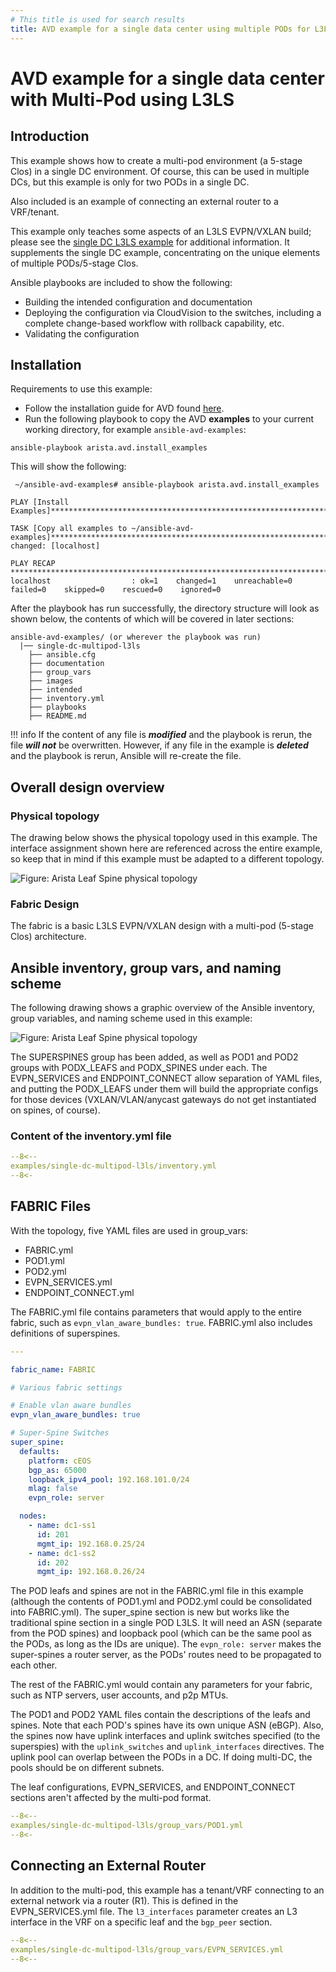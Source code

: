 ```yaml
---
# This title is used for search results
title: AVD example for a single data center using multiple PODs for L3LS
---
```

<!--
  ~ Copyright (c) 2023-2024 Arista Networks, Inc.
  ~ Use of this source code is governed by the Apache License 2.0
  ~ that can be found in the LICENSE file.
  -->

# AVD example for a single data center with Multi-Pod using L3LS

## Introduction

This example shows how to create a multi-pod environment (a 5-stage Clos) in a single DC environment. Of course, this can be used in multiple DCs, but this example is only for two PODs in a single DC.

Also included is an example of connecting an external router to a VRF/tenant.

This example only teaches some aspects of an L3LS EVPN/VXLAN build; please see the [single DC L3LS example](../single-dc-l3ls/README.md) for additional information. It supplements the single DC example, concentrating on the unique elements of multiple PODs/5-stage Clos.

Ansible playbooks are included to show the following:

- Building the intended configuration and documentation
- Deploying the configuration via CloudVision to the switches, including a complete change-based workflow with rollback capability, etc.
- Validating the configuration

## Installation

Requirements to use this example:

- Follow the installation guide for AVD found [here](../../docs/installation/collection-installation.md).
- Run the following playbook to copy the AVD **examples** to your current working directory, for example `ansible-avd-examples`:

`ansible-playbook arista.avd.install_examples`

This will show the following:

```shell
 ~/ansible-avd-examples# ansible-playbook arista.avd.install_examples

PLAY [Install Examples]***************************************************************************************************************************************************************************************************************************************************************

TASK [Copy all examples to ~/ansible-avd-examples]*****************************************************************************************************************************************************
changed: [localhost]

PLAY RECAP
****************************************************************************************************************************************************************************************************************************************************************************
localhost                  : ok=1    changed=1    unreachable=0    failed=0    skipped=0    rescued=0    ignored=0
```

After the playbook has run successfully, the directory structure will look as shown below, the contents of which will be covered in later sections:

```shell
ansible-avd-examples/ (or wherever the playbook was run)
  |── single-dc-multipod-l3ls
    ├── ansible.cfg
    ├── documentation
    ├── group_vars
    ├── images
    ├── intended
    ├── inventory.yml
    ├── playbooks
    ├── README.md
```

!!! info
    If the content of any file is ***modified*** and the playbook is rerun, the file ***will not*** be overwritten. However, if any file in the example is ***deleted*** and the playbook is rerun, Ansible will re-create the file.

## Overall design overview

### Physical topology

The drawing below shows the physical topology used in this example. The interface assignment shown here are referenced across the entire example, so keep that in mind if this example must be adapted to a different topology.

![Figure: Arista Leaf Spine physical topology](images/l3ls-multipod.svg)

### Fabric Design

The fabric is a basic L3LS EVPN/VXLAN design with a multi-pod (5-stage Clos) architecture.

## Ansible inventory, group vars, and naming scheme

The following drawing shows a graphic overview of the Ansible inventory, group variables, and naming scheme used in this example:

![Figure: Arista Leaf Spine physical topology](images/inventory.svg)

The SUPERSPINES group has been added, as well as POD1 and POD2 groups with PODX_LEAFS and PODX_SPINES under each. The EVPN_SERVICES and ENDPOINT_CONNECT allow separation of YAML files, and putting the PODX_LEAFS under them will build the appropriate configs for those devices (VXLAN/VLAN/anycast gateways do not get instantiated on spines, of course).

### Content of the inventory.yml file

```yaml title="inventory.yml"
--8<--
examples/single-dc-multipod-l3ls/inventory.yml
--8<-
```

## FABRIC Files

With the topology, five YAML files are used in group_vars:

- FABRIC.yml
- POD1.yml
- POD2.yml
- EVPN_SERVICES.yml
- ENDPOINT_CONNECT.yml

The FABRIC.yml file contains parameters that would apply to the entire fabric, such as `evpn_vlan_aware_bundles: true`. FABRIC.yml also includes definitions of superspines.

```yaml title="FABRIC.yml"
---

fabric_name: FABRIC

# Various fabric settings

# Enable vlan aware bundles
evpn_vlan_aware_bundles: true

# Super-Spine Switches
super_spine:
  defaults:
    platform: cEOS
    bgp_as: 65000
    loopback_ipv4_pool: 192.168.101.0/24
    mlag: false
    evpn_role: server

  nodes:
    - name: dc1-ss1
      id: 201
      mgmt_ip: 192.168.0.25/24
    - name: dc1-ss2
      id: 202
      mgmt_ip: 192.168.0.26/24
```

The POD leafs and spines are not in the FABRIC.yml file in this example (although the contents of POD1.yml and POD2.yml could be consolidated into FABRIC.yml). The super_spine section is new but works like the traditional spine section in a single POD L3LS. It will need an ASN (separate from the POD spines) and loopback pool (which can be the same pool as the PODs, as long as the IDs are unique). The `evpn_role: server` makes the super-spines a router server, as the PODs' routes need to be propagated to each other.

The rest of the FABRIC.yml would contain any parameters for your fabric, such as NTP servers, user accounts, and p2p MTUs.

The POD1 and POD2 YAML files contain the descriptions of the leafs and spines. Note that each POD's spines have its own unique ASN (eBGP). Also, the spines now have uplink interfaces and uplink switches specified (to the superspies) with the `uplink_switches` and `uplink_interfaces` directives. The uplink pool can overlap between the PODs in a DC. If doing multi-DC, the pools should be on different subnets.

The leaf configurations, EVPN_SERVICES, and ENDPOINT_CONNECT sections aren't affected by the multi-pod format.

```yaml title="POD1.yml"
--8<--
examples/single-dc-multipod-l3ls/group_vars/POD1.yml
--8<-
```

## Connecting an External Router

In addition to the multi-pod, this example has a tenant/VRF connecting to an external network via a router (R1). This is defined in the EVPN_SERVICES.yml file. The `l3_interfaces` parameter creates an L3 interface in the VRF on a specific leaf and the `bgp_peer` section.

```yaml title="EVPN_SERVICES.yml"
--8<--
examples/single-dc-multipod-l3ls/group_vars/EVPN_SERVICES.yml
--8<--
```

